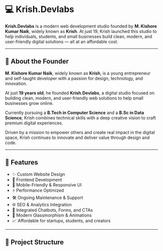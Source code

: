 # 💻 Krish.Devlabs

**Krish.Devlabs** is a modern web development studio founded by **M. Kishore Kumar Naik**, widely known as **Krish**. At just 19, Krish launched this studio to help individuals, students, and small businesses build clean, modern, and user-friendly digital solutions — all at an affordable cost.

---

## 👤 About the Founder

**M. Kishore Kumar Naik**, widely known as **Krish**, is a young entrepreneur and self-taught developer with a passion for design, technology, and innovation.

At just **19 years old**, he founded **Krish.Devlabs**, a digital studio focused on building clean, modern, and user-friendly web solutions to help small businesses grow online.  

Currently pursuing a **B.Tech in Computer Science** and a **B.Sc in Data Science**, Krish combines technical skills with a deep creative vision to craft premium digital experiences.

Driven by a mission to empower others and create real impact in the digital space, Krish continues to innovate and deliver value through design and code.

---

## 🚀 Features

- ✨ Custom Website Design
- 🔧 Frontend Development
- 📱 Mobile-Friendly & Responsive UI
- ⚡ Performance Optimized
- 🛠️ Ongoing Maintenance & Support
- 🌐 SEO & Analytics Integration
- 💬 Integrated Chatbots, Forms, and CTAs
- 🎨 Modern Glassmorphism & Animations
- 📈 Affordable for startups, students, and creators

---

## 📁 Project Structure











